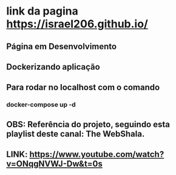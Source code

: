 # link da pagina https://israel206.github.io/
## Página em Desenvolvimento
## Dockerizando aplicação
## Para rodar no localhost com o comando
### docker-compose up -d 

## OBS: Referência do projeto, seguindo esta playlist deste canal: The WebShala.
## LINK: https://www.youtube.com/watch?v=ONqgNVWJ-Dw&t=0s
